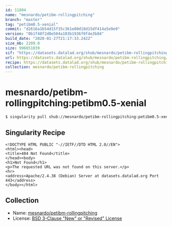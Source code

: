 ```yaml
---
id: 11804
name: "mesnardo/petibm-rollingpitching"
branch: "master"
tag: "petibm0.5-xenial"
commit: "d2616a1b54d15f15c361e80d18d15df414a5e9e9"
version: "0b1f48f2d8e504a103b1936f0f4e3b84"
build_date: "2020-01-27T21:17:33.242Z"
size_mb: 2209.0
size: 996651039
sif: "https://datasets.datalad.org/shub/mesnardo/petibm-rollingpitching/petibm0.5-xenial/2020-01-27-d2616a1b-0b1f48f2/0b1f48f2d8e504a103b1936f0f4e3b84.sif"
url: https://datasets.datalad.org/shub/mesnardo/petibm-rollingpitching/petibm0.5-xenial/2020-01-27-d2616a1b-0b1f48f2/
recipe: https://datasets.datalad.org/shub/mesnardo/petibm-rollingpitching/petibm0.5-xenial/2020-01-27-d2616a1b-0b1f48f2/Singularity
collection: mesnardo/petibm-rollingpitching
---
```


# mesnardo/petibm-rollingpitching:petibm0.5-xenial

```bash
$ singularity pull shub://mesnardo/petibm-rollingpitching:petibm0.5-xenial
```

## Singularity Recipe

```singularity
<!DOCTYPE HTML PUBLIC "-//IETF//DTD HTML 2.0//EN">
<html><head>
<title>404 Not Found</title>
</head><body>
<h1>Not Found</h1>
<p>The requested URL was not found on this server.</p>
<hr>
<address>Apache/2.4.38 (Debian) Server at datasets.datalad.org Port 443</address>
</body></html>
```

## Collection

 - Name: [mesnardo/petibm-rollingpitching](https://github.com/mesnardo/petibm-rollingpitching)
 - License: [BSD 3-Clause "New" or "Revised" License](https://api.github.com/licenses/bsd-3-clause)

